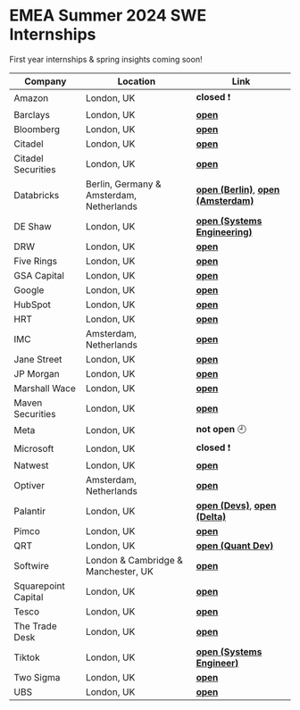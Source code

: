 # EMEA Summer 2024 SWE Internships

First year internships & spring insights coming soon!

| Company              | Location    | Link               |
|----------------------|-------------|--------------------|
| Amazon               | London, UK  | **closed** :exclamation:        |
| Barclays             | London, UK  | [**open**](https://search.jobs.barclays/job/london/technology-developer-summer-internship-programme-2024-london/13015/53950920672)
| Bloomberg            | London, UK  | [**open**](https://careers.bloomberg.com/job/detail/118603)   |
| Citadel              | London, UK  | [**open**](https://www.citadel.com/careers/details/software-engineer-intern-europe/)     |
| Citadel Securities   | London, UK  | [**open**](https://www.citadelsecurities.com/careers/details/software-engineer-intern-europe/)
| Databricks           | Berlin, Germany & Amsterdam, Netherlands| [**open (Berlin)**](https://www.databricks.com/company/careers/university-recruiting/software-engineering-intern-2024-6866531002), [**open (Amsterdam)**](https://www.databricks.com/company/careers/university-recruiting/software-engineering-intern-2024-6866534002)|
| DE Shaw              | London, UK  | [**open (Systems Engineering)**](https://www.deshaw.com/careers/systems-engineering-intern-london-summer-2024-4787)     |
| DRW                  | London, UK  | [**open**](https://drw.com/work-at-drw/listings/software-developer-intern-2582226)   |
| Five Rings           | London, UK  | [**open**](https://fiverings.avature.net/careers/FolderDetail/London-England-United-Kingdom-of-Great-Britain-and-Northern-Ireland-Software-Developer-Summer-Intern-2024-London/655)   |
| GSA Capital          | London, UK  | [**open**](https://www.gsacapital.com/?section=careers&gh_src=fb4d5c7d2&id=6795640002)     |
| Google               | London, UK  | [**open**](https://www.google.com/about/careers/applications/jobs/results/76031878571664070-software-engineering-site-reliability-engineering-intern-2024?src=Online/Google%20Website/ByF&utm_source=Online%20&utm_medium=careers_site%20&utm_campaign=ByF&company=Fitbit&company=Google&company=YouTube&distance=50&employment_type=INTERN)   |
| HubSpot              | London, UK  | [**open**](https://www.hubspot.com/careers/jobs/5272398?hubs_signup-cta=careers-apply)   |
| HRT                  | London, UK  | [**open**](https://www.hudsonrivertrading.com/student-opportunities/)   |
| IMC                  | Amsterdam, Netherlands | [**open**](https://careers.imc.com/us/en/job/REQ-03039/Software-Engineer-Intern)
| Jane Street          | London, UK  | [**open**](https://www.janestreet.com/join-jane-street/position/6781186002/)   |
| JP Morgan            | London, UK  | [**open**](https://careers.jpmorgan.com/global/en/students/programs/software-engineer-summer)     |
| Marshall Wace        | London, UK  | [**open**](https://jobs.smartrecruiters.com/Wiser/743999928978354-technology-internship-programme-2024-ldn-marshall-wace)
| Maven Securities     | London, UK  | [**open**](https://www.mavensecurities.com/jobs/?gh_jid=4947751)   |
| Meta                 | London, UK  | **not open** :clock9: |
| Microsoft            | London, UK  | **closed** :exclamation: |
| Natwest              | London, UK  | [**open**](https://jobs.natwestgroup.com/pages/software-engineering-internships)
| Optiver              | Amsterdam, Netherlands | [**open**](https://optiver.com/working-at-optiver/career-opportunities/6879445002/)     |
| Palantir             | London, UK  | [**open (Devs)**](https://optiver.com/working-at-optiver/career-opportunities/6879445002/), [**open (Delta)**](https://jobs.lever.co/palantir/7f744341-9e34-44e8-915f-4f083a0c0d30)   |
| Pimco                | London, UK  | [**open**](https://pimco.wd1.myworkdayjobs.com/pimco-careers/job/London-GBR/XMLNAME-2024-Summer-Internship---Technology-Analyst--EMEA_R103249)
| QRT                  | London, UK  | [**open (Quant Dev)**](https://www.qube-rt.com/careers/technology/quantitative-development/paris/students-and-new-graduates/job?gh_jid=6936565002)   |
| Softwire             | London & Cambridge & Manchester, UK | [**open**](https://www.softwire.com/vacancy/software-development-internship-2/)
| Squarepoint Capital  | London, UK  | [**open**](https://www.squarepoint-capital.com/careers#/job/5342482)   |
| Tesco                | London, UK  | [**open**](https://apply.tesco-careers.com/members/modules/job/detail.php?record=827138)
| The Trade Desk       | London, UK  | [**open**](https://careers.thetradedesk.com/us/en/job/REQ-5887/2024-Summer-Intern-Software-Engineer-London)     |
| Tiktok               | London, UK  | [**open (Systems Engineer)**](https://careers.tiktok.com/position/7266068529412278585/detail)
| Two Sigma            | London, UK  | [**open**](https://careers.twosigma.com/careers/SearchJobs/intern?2047=%5B9813823%5D&2047_format=1532&listFilterMode=1)   |
| UBS                  | London, UK  | [**open**](https://jobs.ubs.com/TGnewUI/Search/home/HomeWithPreLoad?partnerid=25008&siteid=5131&PageType=searchResults&SearchType=linkquery&LinkID=6558#jobDetails=281641_5131)
